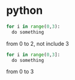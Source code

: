 # python

```python
for i in range(0,3):
  do something
```
from 0 to 2, not include 3

```python
for i in range(0,3]:
  do something
```
from 0 to 3
